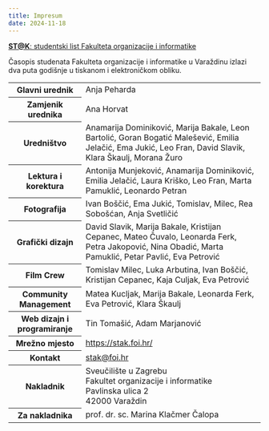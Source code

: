 ```yaml
---
title: Impresum
date: 2024-11-18
---
```


<ins><strong>ST@K</strong>: studentski list Fakulteta organizacije i informatike</ins>

Časopis studenata Fakulteta organizacije i informatike u Varaždinu izlazi dva puta godišnje u tiskanom i elektroničkom
obliku.

<table class="text-sm text-left rtl:text-right text-gray-500 dark:text-gray-400">
    <tbody>
        <tr class="bg-white border-b dark:bg-gray-800 dark:border-gray-700">
            <th scope="row" class="px-6 py-4 font-medium text-gray-900 dark:text-white">
                Glavni urednik
            </th>
            <td class="px-6 py-4">
                Anja Peharda
            </td>
        </tr>
        <tr class="bg-white border-b dark:bg-gray-800 dark:border-gray-700">
            <th scope="row" class="px-6 py-4 font-medium text-gray-900 dark:text-white">
                Zamjenik urednika
            </th>
            <td class="px-6 py-4">
                Ana Horvat
            </td>
        </tr>
        <tr class="bg-white border-b dark:bg-gray-800 dark:border-gray-700">
            <th scope="row" class="px-6 py-4 font-medium text-gray-900 dark:text-white">
                Uredništvo
            </th>
            <td class="px-6 py-4">
                Anamarija Dominiković, Marija Bakale, Leon Bartolić, Goran Bogatić Malešević, Emilia Jelačić, Ema Jukić, Leo Fran, David Slavik, Klara Škaulj, Morana Žuro
            </td>
        </tr>
        <tr class="bg-white border-b dark:bg-gray-800 dark:border-gray-700">
            <th scope="row" class="px-6 py-4 font-medium text-gray-900 dark:text-white">
                Lektura i korektura
            </th>
            <td class="px-6 py-4">
                Antonija Munjeković, Anamarija Dominiković, Emilia Jelačić, Laura Kriško, Leo Fran, Marta Pamuklić, Leonardo Petran 
            </td>
        </tr>
        <tr class="bg-white border-b dark:bg-gray-800 dark:border-gray-700">
            <th scope="row" class="px-6 py-4 font-medium text-gray-900 dark:text-white">
                Fotografija
            </th>
            <td class="px-6 py-4">
                Ivan Boščić, Ema Jukić, Tomislav, Milec, Rea Sobošćan, Anja Svetličić
            </td>
        </tr>
        <tr class="bg-white border-b dark:bg-gray-800 dark:border-gray-700">
            <th scope="row" class="px-6 py-4 font-medium text-gray-900 dark:text-white">
                Grafički dizajn
            </th>
            <td class="px-6 py-4">
                David Slavik, Marija Bakale, Kristijan Cepanec, Mateo Čuvalo, Leonarda Ferk, Petra Jakopović, Nina Obadić, Marta Pamuklić, Petar Pavlić, Eva Petrović
            </td>
        </tr>
        <tr class="bg-white border-b dark:bg-gray-800 dark:border-gray-700">
            <th scope="row" class="px-6 py-4 font-medium text-gray-900 dark:text-white">
                Film Crew
            </th>
            <td class="px-6 py-4">
                Tomislav Milec, Luka Arbutina, Ivan Boščić, Kristijan Cepanec, Kaja Culjak, Eva Petrović
            </td>
        </tr>
        <tr class="bg-white border-b dark:bg-gray-800 dark:border-gray-700">
            <th scope="row" class="px-6 py-4 font-medium text-gray-900 dark:text-white">
                Community Management
            </th>
            <td class="px-6 py-4">
                Matea Kucljak, Marija Bakale, Leonarda Ferk, Eva Petrović, Klara Škaulj
            </td>
        </tr>
        <tr class="bg-white border-b dark:bg-gray-800 dark:border-gray-700">
            <th scope="row" class="px-6 py-4 font-medium text-gray-900 dark:text-white">
                Web dizajn i programiranje
            </th>
            <td class="px-6 py-4">
                Tin Tomašić, Adam Marjanović
            </td>
        </tr>
        <tr class="bg-white border-b dark:bg-gray-800 dark:border-gray-700">
            <th scope="row" class="px-6 py-4 font-medium text-gray-900 dark:text-white">
                Mrežno mjesto
            </th>
            <td class="px-6 py-4">
                <a href="https://stak.foi.hr/impresum">https://stak.foi.hr/</a>
            </td>
        </tr>
        <tr class="bg-white border-b dark:bg-gray-800 dark:border-gray-700">
            <th scope="row" class="px-6 py-4 font-medium text-gray-900 dark:text-white">
                Kontakt
            </th>
            <td class="px-6 py-4">
                <a href="mailto:stak@foi.hr">stak@foi.hr</a>
            </td>
        </tr>
        <tr class="bg-white border-b dark:bg-gray-800 dark:border-gray-700">
            <th scope="row" class="px-6 py-4 font-medium text-gray-900 dark:text-white">
                Nakladnik
            </th>
            <td class="px-6 py-4">
                Sveučilište u Zagrebu<br>
                Fakultet organizacije i informatike<br>
                Pavlinska ulica 2<br>
                42000 Varaždin
            </td>
        </tr>
        <tr class="bg-white border-b dark:bg-gray-800 dark:border-gray-700">
            <th scope="row" class="px-6 py-4 font-medium text-gray-900 dark:text-white">
                Za nakladnika
            </th>
            <td class="px-6 py-4">
                prof. dr. sc. Marina Klačmer Čalopa
            </td>
        </tr>
    </tbody>
</table>
